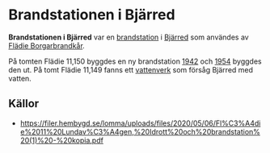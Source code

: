 # Brandstationen i Bjärred

**Brandstationen i Bjärred** var en [brandstation](brandstation) i [Bjärred](bjärred) som användes av [Flädie Borgarbrandkår](flädie%20borgarbrandkår).

På tomten Flädie 11,150 byggdes en ny brandstation [1942](1942) och [1954](1954) byggdes den ut. På tomt Flädie 11,149 fanns ett [vattenverk](vattenverk) som försåg Bjärred med vatten.

## Källor

* <https://filer.hembygd.se/lomma/uploads/files/2020/05/06/Fl%C3%A4die%2011%20Lundav%C3%A4gen,%20Idrott%20och%20brandstation%20(1)%20-%20kopia.pdf>
